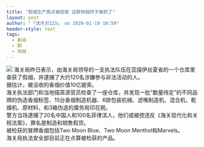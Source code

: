 ```yaml
---
title: "假烟生产窝点被捣毁 这群狗贼终于被抓了"
layout: post
author: "「流月刃123」 on 2020-01-19 10:59"
header-style: text
tags:
  - 新闻
  - 群
  - 狗贼
---
```


<img src="http://images.feileyuan.com/images/ueditor/2020011910570000421699.jpg">
海关局昨日表示，由海关局领导的一支执法队伍在蕊描伊丝夏省的一个仓库里查获了假烟，并逮捕了大约120名涉嫌参与非法活动的人。
<br>
据估计，被没收的香烟价值10亿披索。
<br>
海关执法部门和当地描笼涯官员检查了一座仓库，并发现一批“数量待定”的不同品牌的伪造香烟标签、15台香烟制造机器、6排包装机械、滤嘴制造机、混合机、乾燥机、原材料，和3箱伪造的厘务局印花税。
<br>
警方当场逮捕了20名中国人和100名菲律滨人，他们或被控违反《海关现代化和关税法案》，罪名是制造和销售假货。
<br>
被检获的冒牌香烟包括Two Moon Blue、Two Moon Menthol和Marvels。
<br>
海关局执法安全部目前正在点算被检获的产品。
<input type="hidden" value="菲乐园提供"><br>

